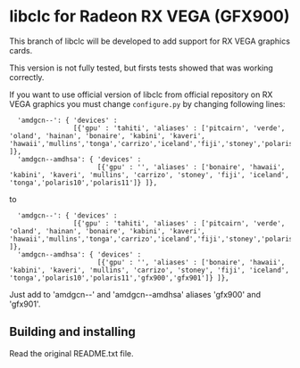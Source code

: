 # libclc for Radeon RX VEGA (GFX900)

This branch of libclc will be developed to add support for RX VEGA graphics cards.

This version is not fully tested, but firsts tests showed that was working correctly.

If you want to use official version of libclc from official repository on RX VEGA
graphics you must change `configure.py` by changing following lines:

```
  'amdgcn--': { 'devices' :
                [{'gpu' : 'tahiti', 'aliases' : ['pitcairn', 'verde', 'oland', 'hainan', 'bonaire', 'kabini', 'kaveri', 'hawaii','mullins','tonga','carrizo','iceland','fiji','stoney','polaris10','polaris11']} ]},
  'amdgcn--amdhsa': { 'devices' :
                      [{'gpu' : '', 'aliases' : ['bonaire', 'hawaii', 'kabini', 'kaveri', 'mullins', 'carrizo', 'stoney', 'fiji', 'iceland', 'tonga','polaris10','polaris11']} ]},
```

to

```
  'amdgcn--': { 'devices' :
                [{'gpu' : 'tahiti', 'aliases' : ['pitcairn', 'verde', 'oland', 'hainan', 'bonaire', 'kabini', 'kaveri', 'hawaii','mullins','tonga','carrizo','iceland','fiji','stoney','polaris10','polaris11','gfx900','gfx901']} ]},
  'amdgcn--amdhsa': { 'devices' :
                      [{'gpu' : '', 'aliases' : ['bonaire', 'hawaii', 'kabini', 'kaveri', 'mullins', 'carrizo', 'stoney', 'fiji', 'iceland', 'tonga','polaris10','polaris11','gfx900','gfx901']} ]},
```

Just add to 'amdgcn--' and 'amdgcn--amdhsa' aliases 'gfx900' and 'gfx901'.

## Building and installing

Read the original README.txt file.
